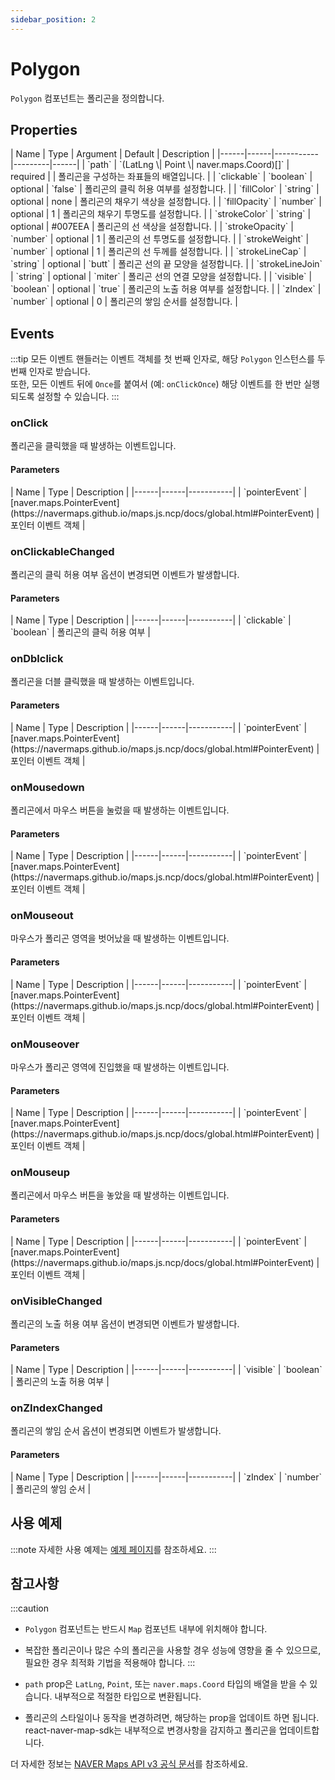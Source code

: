 ```yaml
---
sidebar_position: 2
---
```


# Polygon

`Polygon` 컴포넌트는 폴리곤을 정의합니다.

## Properties

<div className="api-table">
| Name | Type | Argument | Default | Description |
|------|------|-----------|---------|------|
| `path` | `(LatLng \| Point \| naver.maps.Coord)[]` | required |  | 폴리곤을 구성하는 좌표들의 배열입니다. |
| `clickable` | `boolean` | optional | `false` | 폴리곤의 클릭 허용 여부를 설정합니다. |
| `fillColor` | `string` | optional | none | 폴리곤의 채우기 색상을 설정합니다. |
| `fillOpacity` | `number` | optional | 1 | 폴리곤의 채우기 투명도를 설정합니다. |
| `strokeColor` | `string` | optional | #007EEA | 폴리곤의 선 색상을 설정합니다. |
| `strokeOpacity` | `number` | optional | 1 | 폴리곤의 선 투명도를 설정합니다. |
| `strokeWeight` | `number` | optional | 1 | 폴리곤의 선 두께를 설정합니다. |
| `strokeLineCap` | `string` | optional | `butt` | 폴리곤 선의 끝 모양을 설정합니다. |
| `strokeLineJoin` | `string` | optional | `miter` | 폴리곤 선의 연결 모양을 설정합니다. |
| `visible` | `boolean` | optional | `true` | 폴리곤의 노출 허용 여부를 설정합니다. |
| `zIndex` | `number` | optional | 0 | 폴리곤의 쌓임 순서를 설정합니다. |
</div>

## Events

:::tip
모든 이벤트 핸들러는 이벤트 객체를 첫 번째 인자로, 해당 `Polygon` 인스턴스를 두 번째 인자로 받습니다.<br/>
또한, 모든 이벤트 뒤에 `Once`를 붙여서 (예: `onClickOnce`) 해당 이벤트를 한 번만 실행되도록 설정할 수 있습니다.
:::

### onClick
폴리곤을 클릭했을 때 발생하는 이벤트입니다.

<h4>Parameters</h4>
<div className="api-table">
| Name | Type | Description |
|------|------|-----------|
| `pointerEvent` | [naver.maps.PointerEvent](https://navermaps.github.io/maps.js.ncp/docs/global.html#PointerEvent) | 포인터 이벤트 객체 |
</div>

### onClickableChanged
폴리곤의 클릭 허용 여부 옵션이 변경되면 이벤트가 발생합니다.

<h4>Parameters</h4>
<div className="api-table">
| Name | Type | Description |
|------|------|-----------|
| `clickable` | `boolean` | 폴리곤의 클릭 허용 여부 |
</div>

### onDblclick
폴리곤을 더블 클릭했을 때 발생하는 이벤트입니다.

<h4>Parameters</h4>
<div className="api-table">
| Name | Type | Description |
|------|------|-----------|
| `pointerEvent` | [naver.maps.PointerEvent](https://navermaps.github.io/maps.js.ncp/docs/global.html#PointerEvent) | 포인터 이벤트 객체 |
</div>

### onMousedown
폴리곤에서 마우스 버튼을 눌렀을 때 발생하는 이벤트입니다.

<h4>Parameters</h4>
<div className="api-table">
| Name | Type | Description |
|------|------|-----------|
| `pointerEvent` | [naver.maps.PointerEvent](https://navermaps.github.io/maps.js.ncp/docs/global.html#PointerEvent) | 포인터 이벤트 객체 |
</div>

### onMouseout
마우스가 폴리곤 영역을 벗어났을 때 발생하는 이벤트입니다.

<h4>Parameters</h4>
<div className="api-table">
| Name | Type | Description |
|------|------|-----------|
| `pointerEvent` | [naver.maps.PointerEvent](https://navermaps.github.io/maps.js.ncp/docs/global.html#PointerEvent) | 포인터 이벤트 객체 |
</div>

### onMouseover
마우스가 폴리곤 영역에 진입했을 때 발생하는 이벤트입니다.

<h4>Parameters</h4>
<div className="api-table">
| Name | Type | Description |
|------|------|-----------|
| `pointerEvent` | [naver.maps.PointerEvent](https://navermaps.github.io/maps.js.ncp/docs/global.html#PointerEvent) | 포인터 이벤트 객체 |
</div>

### onMouseup
폴리곤에서 마우스 버튼을 놓았을 때 발생하는 이벤트입니다.

<h4>Parameters</h4>
<div className="api-table">
| Name | Type | Description |
|------|------|-----------|
| `pointerEvent` | [naver.maps.PointerEvent](https://navermaps.github.io/maps.js.ncp/docs/global.html#PointerEvent) | 포인터 이벤트 객체 |
</div>

### onVisibleChanged
폴리곤의 노출 허용 여부 옵션이 변경되면 이벤트가 발생합니다.

<h4>Parameters</h4>
<div className="api-table">
| Name | Type | Description |
|------|------|-----------|
| `visible` | `boolean` | 폴리곤의 노출 허용 여부 |
</div>

### onZIndexChanged
폴리곤의 쌓임 순서 옵션이 변경되면 이벤트가 발생합니다.

<h4>Parameters</h4>
<div className="api-table">
| Name | Type | Description |
|------|------|-----------|
| `zIndex` | `number` | 폴리곤의 쌓임 순서 |
</div>

## 사용 예제

:::note
자세한 사용 예제는 [예제 페이지](../sample/)를 참조하세요.
:::

## 참고사항

:::caution

- `Polygon` 컴포넌트는 반드시 `Map` 컴포넌트 내부에 위치해야 합니다.
- 복잡한 폴리곤이나 많은 수의 폴리곤을 사용할 경우 성능에 영향을 줄 수 있으므로, 필요한 경우 최적화 기법을 적용해야 합니다.
:::

- `path` prop은 `LatLng`, `Point`, 또는 `naver.maps.Coord` 타입의 배열을 받을 수 있습니다. 내부적으로 적절한 타입으로 변환됩니다.
- 폴리곤의 스타일이나 동작을 변경하려면, 해당하는 prop을 업데이트 하면 됩니다. react-naver-map-sdk는 내부적으로 변경사항을 감지하고 폴리곤을 업데이트합니다.

더 자세한 정보는 [NAVER Maps API v3 공식 문서](https://navermaps.github.io/maps.js.ncp/docs/naver.maps.Polygon.html)를 참조하세요.
